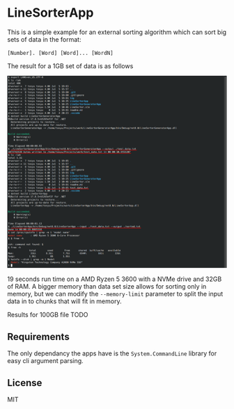 LineSorterApp
===

This is a simple example for an external sorting algorithm which can sort big sets of data in the format:

```
[Number]. [Word] [Word]... [WordN]
```

The result for a 1GB set of data is as follows

![Result of operation on 1GB set of data](./img/result-1gb.png)

19 seconds run time on a AMD Ryzen 5 3600 with a NVMe drive and 32GB of RAM. A bigger memory than data set size allows for sorting only in memory, but we can modify the `--memory-limit` parameter to split the input data in to chunks that will fit in memory.

Results for 100GB file TODO


Requirements
---

The only dependancy the apps have is the `System.CommandLine` library for easy cli argument parsing.

License
---
MIT